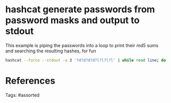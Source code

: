 # hashcat generate passwords from password masks and output to stdout
This example is piping the passwords into a loop to print their md5 sums and searching the resulting hashes, for fun
```bash
hashcat --force --stdout -a 3 '?d?d?d?d?l?l?l?l' | while read line; do echo -n $line | md5sum; done | grep 'bad\|a55'
```

# References

Tags:
    #assorted

